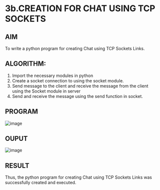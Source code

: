 # 3b.CREATION FOR CHAT USING TCP SOCKETS
## AIM
To write a python program for creating Chat using TCP Sockets Links.
## ALGORITHM:
1. Import the necessary modules in python
2. Create a socket connection to using the socket module.
3. Send message to the client and receive the message from the client using the Socket module in
 server
4. Send and receive the message using the send function in socket.
## PROGRAM
![image](https://github.com/user-attachments/assets/f13787ac-6bb4-4f4a-8bee-0e131dbccc5a)


## OUPUT
![image](https://github.com/user-attachments/assets/4a121e02-e614-4b90-9196-61590f1c00ce)


## RESULT
Thus, the python program for creating Chat using TCP Sockets Links was successfully 
created and executed.
